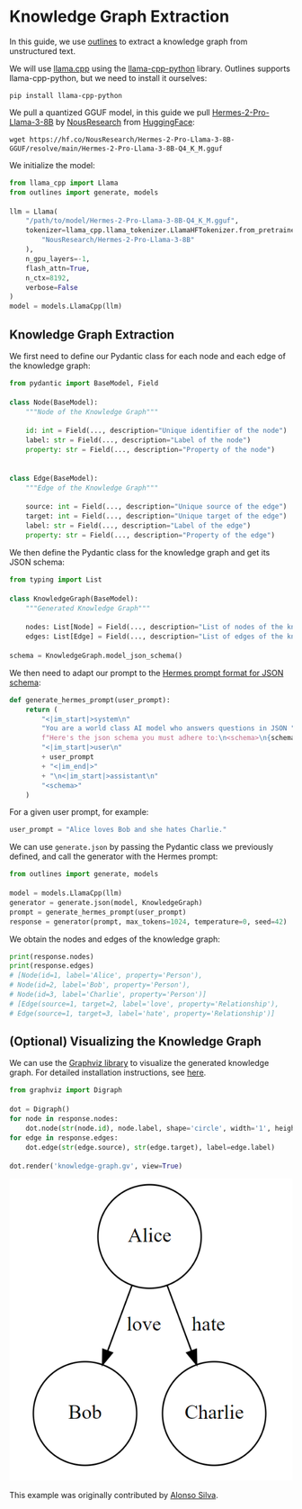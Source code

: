 # Knowledge Graph Extraction

In this guide, we use [outlines](https://outlines-dev.github.io/outlines/) to extract a knowledge graph from unstructured text.

We will use [llama.cpp](https://github.com/ggerganov/llama.cpp) using the [llama-cpp-python](https://github.com/abetlen/llama-cpp-python) library. Outlines supports llama-cpp-python, but we need to install it ourselves:

```shell
pip install llama-cpp-python
```

We pull a quantized GGUF model, in this guide we pull [Hermes-2-Pro-Llama-3-8B](https://huggingface.co/NousResearch/Hermes-2-Theta-Llama-3-8B-GGUF) by [NousResearch](https://nousresearch.com/) from [HuggingFace](https://huggingface.co/):

```shell
wget https://hf.co/NousResearch/Hermes-2-Pro-Llama-3-8B-GGUF/resolve/main/Hermes-2-Pro-Llama-3-8B-Q4_K_M.gguf
```

We initialize the model:

```python
from llama_cpp import Llama
from outlines import generate, models

llm = Llama(
    "/path/to/model/Hermes-2-Pro-Llama-3-8B-Q4_K_M.gguf",
    tokenizer=llama_cpp.llama_tokenizer.LlamaHFTokenizer.from_pretrained(
        "NousResearch/Hermes-2-Pro-Llama-3-8B"
    ),
    n_gpu_layers=-1,
    flash_attn=True,
    n_ctx=8192,
    verbose=False
)
model = models.LlamaCpp(llm)
```

## Knowledge Graph Extraction

We first need to define our Pydantic class for each node and each edge of the knowledge graph:

```python
from pydantic import BaseModel, Field

class Node(BaseModel):
    """Node of the Knowledge Graph"""

    id: int = Field(..., description="Unique identifier of the node")
    label: str = Field(..., description="Label of the node")
    property: str = Field(..., description="Property of the node")


class Edge(BaseModel):
    """Edge of the Knowledge Graph"""

    source: int = Field(..., description="Unique source of the edge")
    target: int = Field(..., description="Unique target of the edge")
    label: str = Field(..., description="Label of the edge")
    property: str = Field(..., description="Property of the edge")
```

We then define the Pydantic class for the knowledge graph and get its JSON schema:

```python
from typing import List

class KnowledgeGraph(BaseModel):
    """Generated Knowledge Graph"""

    nodes: List[Node] = Field(..., description="List of nodes of the knowledge graph")
    edges: List[Edge] = Field(..., description="List of edges of the knowledge graph")

schema = KnowledgeGraph.model_json_schema()
```

We then need to adapt our prompt to the [Hermes prompt format for JSON schema](https://github.com/NousResearch/Hermes-Function-Calling?tab=readme-ov-file#prompt-format-for-json-mode--structured-outputs):

```python
def generate_hermes_prompt(user_prompt):
    return (
        "<|im_start|>system\n"
        "You are a world class AI model who answers questions in JSON "
        f"Here's the json schema you must adhere to:\n<schema>\n{schema}\n</schema><|im_end|>\n"
        "<|im_start|>user\n"
        + user_prompt
        + "<|im_end|>"
        + "\n<|im_start|>assistant\n"
        "<schema>"
    )
```

For a given user prompt, for example:

```python
user_prompt = "Alice loves Bob and she hates Charlie."
```

We can use `generate.json` by passing the Pydantic class we previously defined, and call the generator with the Hermes prompt:

```python
from outlines import generate, models

model = models.LlamaCpp(llm)
generator = generate.json(model, KnowledgeGraph)
prompt = generate_hermes_prompt(user_prompt)
response = generator(prompt, max_tokens=1024, temperature=0, seed=42)
```

We obtain the nodes and edges of the knowledge graph:

```python
print(response.nodes)
print(response.edges)
# [Node(id=1, label='Alice', property='Person'),
# Node(id=2, label='Bob', property='Person'),
# Node(id=3, label='Charlie', property='Person')]
# [Edge(source=1, target=2, label='love', property='Relationship'),
# Edge(source=1, target=3, label='hate', property='Relationship')]
```

## (Optional) Visualizing the Knowledge Graph

We can use the [Graphviz library](https://graphviz.readthedocs.io/en/stable/) to visualize the generated knowledge graph. For detailed installation instructions, see [here](https://graphviz.readthedocs.io/en/stable/#installation).

```python
from graphviz import Digraph

dot = Digraph()
for node in response.nodes:
    dot.node(str(node.id), node.label, shape='circle', width='1', height='1')
for edge in response.edges:
    dot.edge(str(edge.source), str(edge.target), label=edge.label)

dot.render('knowledge-graph.gv', view=True)
```

![Image of the Extracted Knowledge Graph](./images/knowledge-graph-extraction.png)

This example was originally contributed by [Alonso Silva](https://github.com/alonsosilvaallende).
